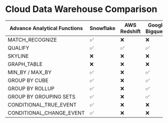 # Cloud Data Warehouse Comparison

|Advance Analytical Functions|Snowflake   |AWS Redshift|Google Bigquery|Databricks |Oracle|Exasol|
|----------------------------|------------|------------|---------------|-----------|------|------|
| MATCH_RECOGNIZE            |✅          |❌          | ❌            |❌        |✅    |❌    |
| QUALIFY                    |✅          |✅          |✅             |✅        |✅    |✅    |
| SKYLINE                    |❌          |❌          |❌             |❌        |❌    |✅    |
|GRAPH_TABLE                 |❌          |❌          |❌             |❌        |✅    |❌    |
|MIN_BY / MAX_BY             |✅          |❌          |✅             |✅        |❌    |❌    |
|GROUP BY CUBE               |✅          |❌          |✅             |✅        |✅    |✅    |
|GROUP BY ROLLUP             |✅          |❌          |✅             |✅        |✅    |✅    |
|GROUP BY GROUPING SETS      |✅          |❌          |✅             |✅        |✅    |✅    |
|CONDITIONAL_TRUE_EVENT      |✅          |❌          |❌             |❌        |❌    |❌    |
|CONDITIONAL_CHANGE_EVENT    |✅          |❌          |❌             |❌        |❌    |❌    |
